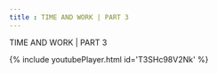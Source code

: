 ```yaml
---
title : TIME AND WORK | PART 3
---
```


TIME AND WORK | PART 3



{% include youtubePlayer.html id='T3SHc98V2Nk' %}
